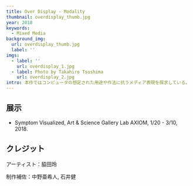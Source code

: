 ```yaml
---
title: Over Display - Modality
thumbnail: overdisplay_thumb.jpg
year: 2018
keywords:
  - Mixed Media
background_img:
  url: overdisplay_thumb.jpg
  label: ''
imgs:
  - label: ''
    url: overdisplay_1.jpg
  - label: Photo by Takahiro Tsushima
    url: overdisplay_2.jpg
intro: 本作ではコンピュータの想定された用途や作法に抗うメディア表現を探求している。
---
```




## 展示

- Symptom Visualized, Art & Science Gallery Lab AXIOM, 1/20 - 3/10, 2018.

## クレジット

アーティスト：脇田玲

制作補佐：中野亜希人, 石井健
